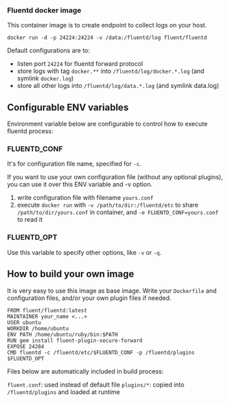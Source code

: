 ### Fluentd docker image

This container image is to create endpoint to collect logs on your host.

```
docker run -d -p 24224:24224 -v /data:/fluentd/log fluent/fluentd
```

Default configurations are to:

* listen port `24224` for fluentd forward protocol
* store logs with tag `docker.**` into `/fluentd/log/docker.*.log` (and symlink `docker.log`)
* store all other logs into `/fluentd/log/data.*.log` (and symlink data.log)

## Configurable ENV variables

Environment variable below are configurable to control how to execute fluentd process:

### FLUENTD_CONF

It's for configuration file name, specified for `-c`.

If you want to use your own configuration file (without any optional plugins), you can use it over this ENV variable and -v option.

1. write configuration file with filename `yours.conf`
2. execute `docker run` with `-v /path/to/dir:/fluentd/etc` to share `/path/to/dir/yours.conf` in container, and `-e FLUENTD_CONF=yours.conf` to read it

### FLUENTD_OPT

Use this variable to specify other options, like `-v` or `-q`.

## How to build your own image

It is very easy to use this image as base image. Write your `Dockerfile` and configuration files, and/or your own plugin files if needed.

```
FROM fluent/fluentd:latest
MAINTAINER your_name <...>
USER ubuntu
WORKDIR /home/ubuntu
ENV PATH /home/ubuntu/ruby/bin:$PATH
RUN gem install fluent-plugin-secure-forward
EXPOSE 24284
CMD fluentd -c /fluentd/etc/$FLUENTD_CONF -p /fluentd/plugins $FLUENTD_OPT
```

Files below are automatically included in build process:

`fluent.conf`: used instead of default file
`plugins/*`: copied into `/fluentd/plugins` and loaded at runtime
